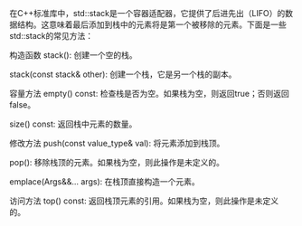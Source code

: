 在C++标准库中，std::stack是一个容器适配器，它提供了后进先出（LIFO）的数据结构。这意味着最后添加到栈中的元素将是第一个被移除的元素。下面是一些std::stack的常见方法：

构造函数
stack(): 创建一个空的栈。

stack(const stack& other): 创建一个栈，它是另一个栈的副本。

容量方法
empty() const: 检查栈是否为空。如果栈为空，则返回true；否则返回false。

size() const: 返回栈中元素的数量。

修改方法
push(const value_type& val): 将元素添加到栈顶。

pop(): 移除栈顶的元素。如果栈为空，则此操作是未定义的。

emplace(Args&&... args): 在栈顶直接构造一个元素。

访问方法
top() const: 返回栈顶元素的引用。如果栈为空，则此操作是未定义的。
